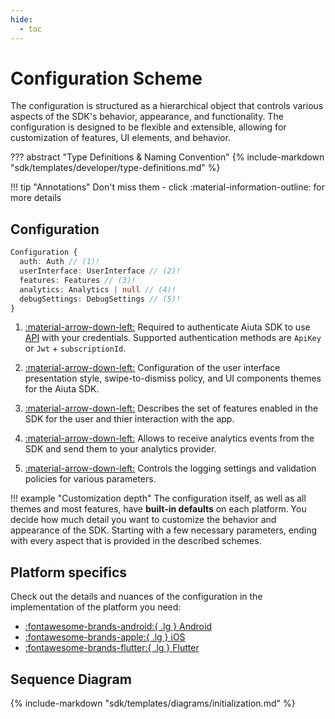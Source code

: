 ```yaml
---
hide:
  - toc
---
```

# Configuration Scheme

The configuration is structured as a hierarchical object that controls various aspects of the SDK's behavior, appearance, and functionality. The configuration is designed to be flexible and extensible, allowing for customization of features, UI elements, and behavior.

??? abstract "Type Definitions & Naming Convention"
    {% include-markdown "sdk/templates/developer/type-definitions.md" %}

!!! tip "Annotations"
    Don't miss them - click :material-information-outline: for more details

## Configuration

```typescript
Configuration {
  auth: Auth // (1)!
  userInterface: UserInterface // (2)!
  features: Features // (3)!
  analytics: Analytics | null // (4)!
  debugSettings: DebugSettings // (5)!
}
```

1.  [:material-arrow-down-left:](/sdk/developer/configuration/auth.md) Required to authenticate Aiuta SDK to use [API](/api/try-on/index.md) with your credentials. Supported authentication methods are `ApiKey` or `Jwt` + `subscriptionId`.

2. [:material-arrow-down-left:](/sdk/developer/configuration/ui/index.md) Configuration of the user interface presentation style, swipe-to-dismiss policy, and UI components themes for the Aiuta SDK.

3. [:material-arrow-down-left:](/sdk/developer/configuration/features/index.md) Describes the set of features enabled in the SDK for the user and thier interaction with the app.

4. [:material-arrow-down-left:](/sdk/developer/configuration/analytics.md) Allows to receive analytics events from the SDK and send them to your analytics provider.

5. [:material-arrow-down-left:](/sdk/developer/configuration/debug-settings.md) Controls the logging settings and validation policies for various parameters.

!!! example "Customization depth"
    The configuration itself, as well as all themes and most features, have __built-in defaults__ on each platform. You decide how much detail you want to customize the behavior and appearance of the SDK. Starting with a few necessary parameters, ending with every aspect that is provided in the described schemes.

## Platform specifics

Check out the details and nuances of the configuration in the implementation of the platform you need:

<div class="grid cards small" markdown>

- [:fontawesome-brands-android:{ .lg } Android](/sdk/android/tryon-ui/configuration.md)
- [:fontawesome-brands-apple:{ .lg } iOS](/sdk/ios/configuration.md)
- [:fontawesome-brands-flutter:{ .lg } Flutter](/sdk/flutter/configuration.md)

</div>

## Sequence Diagram

{% include-markdown "sdk/templates/diagrams/initialization.md" %}
